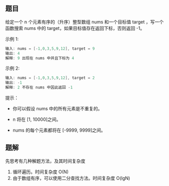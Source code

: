## 题目
给定一个 n 个元素有序的（升序）整型数组 nums 和一个目标值 target ，写一个函数搜索 nums 中的 target，如果目标值存在返回下标，否则返回 -1。

示例 1:

```Go
输入: nums = [-1,0,3,5,9,12], target = 9     
输出: 4       
解释: 9 出现在 nums 中并且下标为 4     
```




示例 2:

```Go
输入: nums = [-1,0,3,5,9,12], target = 2     
输出: -1        
解释: 2 不存在 nums 中因此返回 -1        
```




提示：

- 你可以假设 nums 中的所有元素是不重复的。

- n 将在 [1, 10000]之间。

- nums 的每个元素都将在 [-9999, 9999]之间。

## 题解
先思考有几种解题方法，及其时间复杂度
1. 循环遍历。时间复杂度 O(N)
2. 由于数组有序，可以使用二分查找方法。时间复杂度 O(lgN)

